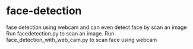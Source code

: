 # face-detection
face detection using webcam and can even detect face by scan an image
Run facedetection.py to scan an image.
Run face_detection_with_web_cam.py to scan face using webcam
